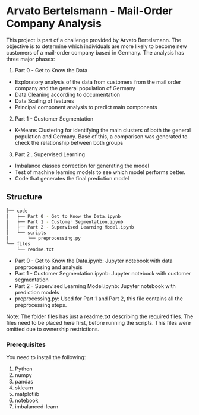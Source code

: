 # Arvato Bertelsmann - Mail-Order Company Analysis 

This project is part of a challenge provided by Arvato Bertelsmann. The objective is to determine which individuals are more likely to become new customers of a mail-order company based in Germany. The analysis has three major phases: 
1. Part 0 - Get to Know the Data
* Exploratory analysis of the data from customers from the mail order company and the general population of Germany
* Data Cleaning according to documentation
* Data Scaling of features
* Principal component analysis to predict main components
2. Part 1 - Customer Segmentation
* K-Means Clustering for identifying the main clusters of both the general population and Germany. Base of this, a comparison was generated to check the relationship between both groups
3. Part 2 . Supervised Learning
* Imbalance classes correction for generating the model
* Test of machine learning models to see which model performs better.
* Code that generates the final prediction model

## Structure

```bash
├── code
│   ├── Part 0 - Get to Know the Data.ipynb
│   ├── Part 1 - Customer Segmentation.ipynb
│   ├── Part 2 - Supervised Learning Model.ipynb
│   └── scripts
│       └── preprocessing.py
└── files
    └── readme.txt
```

* Part 0 - Get to Know the Data.ipynb: Jupyter notebook with data preprocessing and analysis
* Part 1 - Customer Segmentation.ipynb: Jupyter notebook with customer segmentation
* Part 2 - Supervised Learning Model.ipynb: Jupyter notebook with prediction models
* preprocessing.py: Used for Part 1 and Part 2, this file contains all the preprocessing steps.

Note: The folder files has just a readme.txt describing the required files. The files need to be placed here first, before running the scripts. This files were omitted due to ownership restrictions.

### Prerequisites

You need to install the following:

1. Python
2. numpy
3. pandas
4. sklearn
5. matplotlib
6. notebook
7. imbalanced-learn
